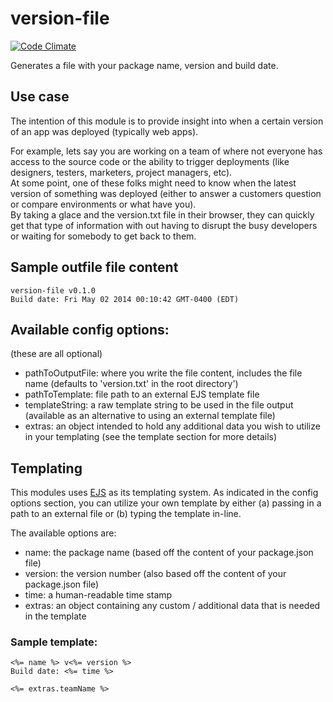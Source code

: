 version-file
============

[![Code Climate](https://codeclimate.com/github/morficus/version-file.png)](https://codeclimate.com/github/morficus/version-file)

Generates a file with your package name, version and build date.

## Use case
The intention of this module is to provide insight into when a certain version of an app was deployed (typically web apps).  

For example, lets say you are working on a team of where not everyone has access to the source code or the ability to trigger deployments (like designers, testers, marketers, project managers, etc).  
At some point, one of these folks might need to know when the latest version of something was deployed (either to answer a customers question or compare environments or what have you).  
By taking a glace and the version.txt file in their browser, they can quickly get that type of information with out having to disrupt the busy developers or waiting for somebody to get back to them.

## Sample outfile file content

    version-file v0.1.0
    Build date: Fri May 02 2014 00:10:42 GMT-0400 (EDT)


## Available config options:
(these are all optional)

- pathToOutputFile: where you write the file content, includes the file name (defaults to 'version.txt' in the root directory')
- pathToTemplate: file path to an external EJS template file
- templateString: a raw template string to be used in the file output (available as an alternative to using an external template file)
- extras: an object intended to hold any additional data you wish to utilize in your templating (see the template section for more details)

## Templating

This modules uses [EJS](https://www.npmjs.org/package/ejs) as its templating system.
As indicated in the config options section, you can utilize your own template by either (a) passing in a path to an external file or (b) typing the template in-line.

The available options are:

- name: the package name (based off the content of your package.json file)
- version: the version number (also based off the content of your package.json file)
- time: a human-readable time stamp
- extras: an object containing any custom / additional data that is needed in the template

### Sample template:

```
<%= name %> v<%= version %>
Build date: <%= time %>

<%= extras.teamName %>
```